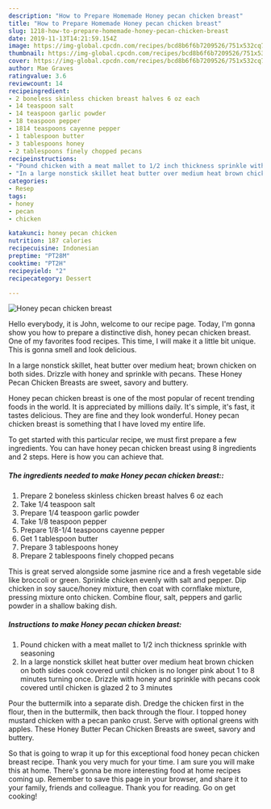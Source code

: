 ```yaml
---
description: "How to Prepare Homemade Honey pecan chicken breast"
title: "How to Prepare Homemade Honey pecan chicken breast"
slug: 1218-how-to-prepare-homemade-honey-pecan-chicken-breast
date: 2019-11-13T14:21:59.154Z
image: https://img-global.cpcdn.com/recipes/bcd8b6f6b7209526/751x532cq70/honey-pecan-chicken-breast-recipe-main-photo.jpg
thumbnail: https://img-global.cpcdn.com/recipes/bcd8b6f6b7209526/751x532cq70/honey-pecan-chicken-breast-recipe-main-photo.jpg
cover: https://img-global.cpcdn.com/recipes/bcd8b6f6b7209526/751x532cq70/honey-pecan-chicken-breast-recipe-main-photo.jpg
author: Mae Graves
ratingvalue: 3.6
reviewcount: 14
recipeingredient:
- 2 boneless skinless chicken breast halves 6 oz each
- 14 teaspoon salt
- 14 teaspoon garlic powder
- 18 teaspoon pepper
- 1814 teaspoons cayenne pepper
- 1 tablespoon butter
- 3 tablespoons honey
- 2 tablespoons finely chopped pecans
recipeinstructions:
- "Pound chicken with a meat mallet to 1/2 inch thickness sprinkle with seasoning"
- "In a large nonstick skillet heat butter over medium heat brown chicken on both sides cook covered until chicken is no longer pink about 1 to 8 minutes turning once. Drizzle with honey and sprinkle with pecans cook covered until chicken is glazed 2 to 3 minutes"
categories:
- Resep
tags:
- honey
- pecan
- chicken

katakunci: honey pecan chicken
nutrition: 187 calories
recipecuisine: Indonesian
preptime: "PT28M"
cooktime: "PT2H"
recipeyield: "2"
recipecategory: Dessert

---
```



![Honey pecan chicken breast](https://img-global.cpcdn.com/recipes/bcd8b6f6b7209526/751x532cq70/honey-pecan-chicken-breast-recipe-main-photo.jpg)

Hello everybody, it is John, welcome to our recipe page. Today, I'm gonna show you how to prepare a distinctive dish, honey pecan chicken breast. One of my favorites food recipes. This time, I will make it a little bit unique. This is gonna smell and look delicious.

In a large nonstick skillet, heat butter over medium heat; brown chicken on both sides. Drizzle with honey and sprinkle with pecans. These Honey Pecan Chicken Breasts are sweet, savory and buttery.

Honey pecan chicken breast is one of the most popular of recent trending foods in the world. It is appreciated by millions daily. It's simple, it's fast, it tastes delicious. They are fine and they look wonderful. Honey pecan chicken breast is something that I have loved my entire life.


To get started with this particular recipe, we must first prepare a few ingredients. You can have honey pecan chicken breast using 8 ingredients and 2 steps. Here is how you can achieve that.

##### The ingredients needed to make Honey pecan chicken breast::

1. Prepare 2 boneless skinless chicken breast halves 6 oz each
1. Take 1/4 teaspoon salt
1. Prepare 1/4 teaspoon garlic powder
1. Take 1/8 teaspoon pepper
1. Prepare 1/8-1/4 teaspoons cayenne pepper
1. Get 1 tablespoon butter
1. Prepare 3 tablespoons honey
1. Prepare 2 tablespoons finely chopped pecans


This is great served alongside some jasmine rice and a fresh vegetable side like broccoli or green. Sprinkle chicken evenly with salt and pepper. Dip chicken in soy sauce/honey mixture, then coat with cornflake mixture, pressing mixture onto chicken. Combine flour, salt, peppers and garlic powder in a shallow baking dish. 

##### Instructions to make Honey pecan chicken breast:

1. Pound chicken with a meat mallet to 1/2 inch thickness sprinkle with seasoning
1. In a large nonstick skillet heat butter over medium heat brown chicken on both sides cook covered until chicken is no longer pink about 1 to 8 minutes turning once. Drizzle with honey and sprinkle with pecans cook covered until chicken is glazed 2 to 3 minutes


Pour the buttermilk into a separate dish. Dredge the chicken first in the flour, then in the buttermilk, then back through the flour. I topped honey mustard chicken with a pecan panko crust. Serve with optional greens with apples. These Honey Butter Pecan Chicken Breasts are sweet, savory and buttery. 

So that is going to wrap it up for this exceptional food honey pecan chicken breast recipe. Thank you very much for your time. I am sure you will make this at home. There's gonna be more interesting food at home recipes coming up. Remember to save this page in your browser, and share it to your family, friends and colleague. Thank you for reading. Go on get cooking!
